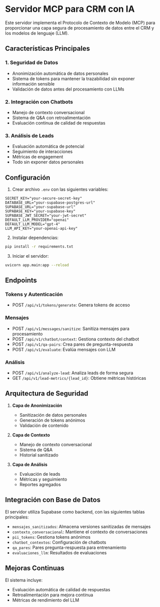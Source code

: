# Servidor MCP para CRM con IA

Este servidor implementa el Protocolo de Contexto de Modelo (MCP) para proporcionar una capa segura de procesamiento de datos entre el CRM y los modelos de lenguaje (LLM).

## Características Principales

### 1. Seguridad de Datos
- Anonimización automática de datos personales
- Sistema de tokens para mantener la trazabilidad sin exponer información sensible
- Validación de datos antes del procesamiento con LLMs

### 2. Integración con Chatbots
- Manejo de contexto conversacional
- Sistema de Q&A con retroalimentación
- Evaluación continua de calidad de respuestas

### 3. Análisis de Leads
- Evaluación automática de potencial
- Seguimiento de interacciones
- Métricas de engagement
- Todo sin exponer datos personales

## Configuración

1. Crear archivo `.env` con las siguientes variables:
```env
SECRET_KEY="your-secure-secret-key"
DATABASE_URL="your-supabase-postgres-url"
SUPABASE_URL="your-supabase-url"
SUPABASE_KEY="your-supabase-key"
SUPABASE_JWT_SECRET="your-jwt-secret"
DEFAULT_LLM_PROVIDER="openai"
DEFAULT_LLM_MODEL="gpt-4"
LLM_API_KEY="your-openai-api-key"
```

2. Instalar dependencias:
```bash
pip install -r requirements.txt
```

3. Iniciar el servidor:
```bash
uvicorn app.main:app --reload
```

## Endpoints

### Tokens y Autenticación
- POST `/api/v1/tokens/generate`: Genera tokens de acceso

### Mensajes
- POST `/api/v1/messages/sanitize`: Sanitiza mensajes para procesamiento
- POST `/api/v1/chatbot/context`: Gestiona contexto del chatbot
- POST `/api/v1/qa-pairs`: Crea pares de pregunta-respuesta
- POST `/api/v1/evaluate`: Evalúa mensajes con LLM

### Análisis
- POST `/api/v1/analyze-lead`: Analiza leads de forma segura
- GET `/api/v1/lead-metrics/{lead_id}`: Obtiene métricas históricas

## Arquitectura de Seguridad

1. **Capa de Anonimización**
   - Sanitización de datos personales
   - Generación de tokens anónimos
   - Validación de contenido

2. **Capa de Contexto**
   - Manejo de contexto conversacional
   - Sistema de Q&A
   - Historial sanitizado

3. **Capa de Análisis**
   - Evaluación de leads
   - Métricas y seguimiento
   - Reportes agregados

## Integración con Base de Datos

El servidor utiliza Supabase como backend, con las siguientes tablas principales:

- `mensajes_sanitizados`: Almacena versiones sanitizadas de mensajes
- `contexto_conversacional`: Mantiene el contexto de conversaciones
- `pii_tokens`: Gestiona tokens anónimos
- `chatbot_contextos`: Configuración de chatbots
- `qa_pares`: Pares pregunta-respuesta para entrenamiento
- `evaluaciones_llm`: Resultados de evaluaciones

## Mejoras Continuas

El sistema incluye:
- Evaluación automática de calidad de respuestas
- Retroalimentación para mejora continua
- Métricas de rendimiento del LLM